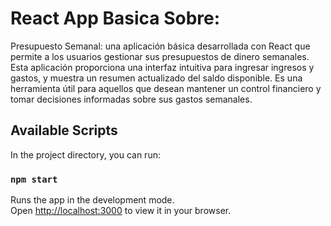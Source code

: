 # React App Basica Sobre:
Presupuesto Semanal: una aplicación básica desarrollada con React que permite a los usuarios gestionar sus presupuestos de dinero semanales. Esta aplicación proporciona una interfaz intuitiva para ingresar ingresos y gastos, y muestra un resumen actualizado del saldo disponible. Es una herramienta útil para aquellos que desean mantener un control financiero y tomar decisiones informadas sobre sus gastos semanales.

## Available Scripts

In the project directory, you can run:

### `npm start`

Runs the app in the development mode.\
Open [http://localhost:3000](http://localhost:3000) to view it in your browser.

